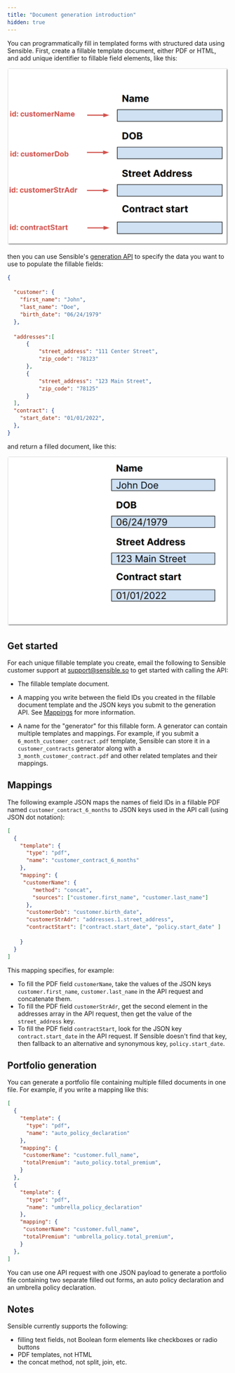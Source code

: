 ```yaml
---
title: "Document generation introduction"
hidden: true
---
```


 You can programmatically fill in templated forms with structured data using Sensible. First, create a fillable template document, either PDF or HTML, and add unique identifier to fillable field elements, like this: 

![Click to enlarge](https://raw.githubusercontent.com/sensible-hq/sensible-docs/main/readme-sync/assets/v0/images/final/docgen-1.png)

then you can use Sensible's [generation API](https://docs.sensible.so/reference/fill-form) to specify the data you want to use to populate the fillable fields:

```json
{

  "customer": {
    "first_name": "John",
    "last_name": "Doe",
    "birth_date": "06/24/1979"
  },

  "addresses":[
      {
          "street_address": "111 Center Street",
          "zip_code": "78123"
      },
      {
          "street_address": "123 Main Street",
          "zip_code": "78125"
      }
  ],
  "contract": {
    "start_date": "01/01/2022",  
  },
}


```

and return a filled document, like this:

![Click to enlarge](https://raw.githubusercontent.com/sensible-hq/sensible-docs/main/readme-sync/assets/v0/images/final/docgen-2.png)

Get started
---

For each unique fillable template you create, email the following to Sensible customer support at support@sensible.so to get started with calling the API: 

- The fillable template document.

- A mapping you write between the field IDs you created in the fillable document template  and the JSON keys you submit to the generation API. See [Mappings](doc:document-generation-intro#mappings) for more information. 

- A name for the "generator" for this fillable form. A generator can contain multiple templates and mappings.  For example, if you submit a `6_month_customer_contract.pdf` template, Sensible can store it in a `customer_contracts` generator along with a `3_month_customer_contract.pdf` and other related templates and their mappings.

Mappings
----
The following example JSON maps the names of field IDs in a fillable PDF named `customer_contract_6_months` to JSON keys used in the API call (using JSON  dot notation):


```json
[
  {
    "template": {
      "type": "pdf",
      "name": "customer_contract_6_months"
    },
    "mapping": {
     "customerName": {
        "method": "concat",
        "sources": ["customer.first_name", "customer.last_name"]
      },
      "customerDob": "customer.birth_date",  
      "customerStrAdr": "addresses.1.street_address",
      "contractStart": ["contract.start_date", "policy.start_date" ]

    }
  }
]

```

This mapping specifies, for example:

- To fill the PDF field `customerName`, take the values of the JSON keys `customer.first_name`, `customer.last_name` in the API request and concatenate them. 
- To fill the PDF field `customerStrAdr`, get the second element in the addresses array in the API request, then get the value of the `street_address` key.
- To fill the PDF field `contractStart`, look for the JSON key `contract.start_date` in the API request. If Sensible doesn't find that key, then fallback to an alternative and synonymous key, `policy.start_date`.

Portfolio generation
----

You can generate a portfolio file containing multiple filled documents in one file.  For example, if you write a mapping like this:

```json
[
  {
    "template": {
      "type": "pdf",
      "name": "auto_policy_declaration"
    },
    "mapping": {
     "customerName": "customer.full_name",
     "totalPremium": "auto_policy.total_premium",  
    }
  },
  {
    "template": {
      "type": "pdf",
      "name": "umbrella_policy_declaration"
    },
    "mapping": {
     "customerName": "customer.full_name",
     "totalPremium": "umbrella_policy.total_premium",  
    }
  }, 
]
```

You can use one API request with one JSON payload to generate a portfolio file containing two separate filled out forms, an auto policy declaration and an umbrella policy declaration.

Notes
---

Sensible currently supports the following:

- filling text fields, not Boolean form elements like checkboxes or radio buttons
- PDF templates, not HTML
- the concat method, not split, join, etc.
